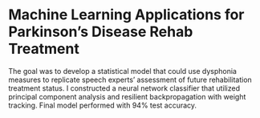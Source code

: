 # Machine Learning Applications for Parkinson’s Disease Rehab Treatment 

The goal was to develop a statistical model that could use dysphonia measures to replicate speech experts’ assessment of future rehabilitation treatment status. I constructed a neural network classifier that utilized principal component analysis and resilient backpropagation with weight tracking. Final model performed with 94% test accuracy.
